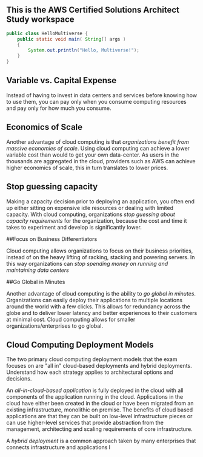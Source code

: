 ## This is the AWS Certified Solutions Architect Study workspace

```java
public class HelloMultiverse {
    public static void main( String[] args )
    {
        System.out.println("Hello, Multiverse!");
    }
}
```

## Variable vs. Capital Expense

  Instead of having to invest in data centers and services before knowing how to use them, you can  pay
  only when you consume computing resources and pay only for how much you consume.

## Economics of Scale

  Another advantage of cloud computing is that *organizations benefit from massive economies of scale*. Using
  cloud computing can achieve a lower variable cost than would to get your own data-center. As users in
  the thousands are aggregated in the cloud, providers such as AWS can achieve higher economics of scale,
  this in turn translates to lower prices.

## Stop guessing capacity

  Making a capacity decision prior to deploying an application, you often end up either sitting on expensive
  idle resources or dealing with limited capacity. With cloud computing, organizations *stop guessing about
  capacity requirements* for the organization, because the cost and time it takes to experiment and develop
  is significantly lower.

##Focus on Business Differentiators

  Cloud computing allows organizations to focus on their business priorities, instead of on the heavy lifting
  of racking, stacking and powering servers. In this way organizations can *stop spending money on running and maintaining data centers*

##Go Global in Minutes

  Another advantage of cloud computing is the ability to *go global in minutes*. Organizations can easily deploy their applications to multiple locations around the world with a few clicks. This allows for redundancy across the globe and to deliver lower latency and better experiences to their customers at minimal cost. Cloud computing allows for smaller organizations/enterprises to go global.

## Cloud Computing Deployment Models

  The two primary cloud computing deployment models that the exam focuses on are "all in" cloud-based deployments and hybrid deployments. Understand how each strategy applies to architectural options and decisions.

  An *all-in-cloud-based application* is fully deployed in the cloud with all components of the application running in the cloud. Applications in the cloud have either been created in the cloud or have been migrated from an existing infrastructure, monolithic on premise. The benefits of cloud based applications are that they can be built on low-level infrastructure pieces or can use higher-level services that provide abstraction from the management, architecting and scaling requirements of core infrastructure.

  A *hybrid deployment* is a common approach taken by many enterprises that connects infrastructure and applications l

